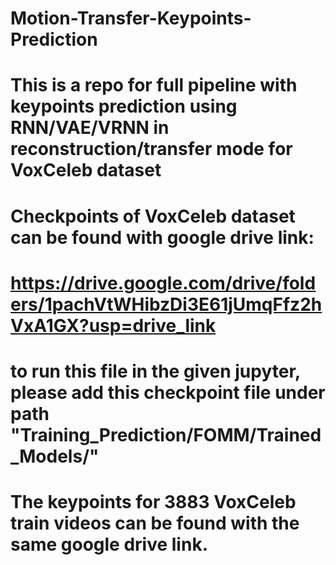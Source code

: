 # Motion-Transfer-Keypoints-Prediction
# This is a repo for full pipeline with keypoints prediction using RNN/VAE/VRNN in reconstruction/transfer mode for VoxCeleb dataset

# Checkpoints of VoxCeleb dataset can be found with google drive link:
# https://drive.google.com/drive/folders/1pachVtWHibzDi3E61jUmqFfz2hVxA1GX?usp=drive_link
# to run this file in the given jupyter, please add this checkpoint file under path "Training_Prediction/FOMM/Trained_Models/"

# The keypoints for 3883 VoxCeleb train videos can be found with the same google drive link.
